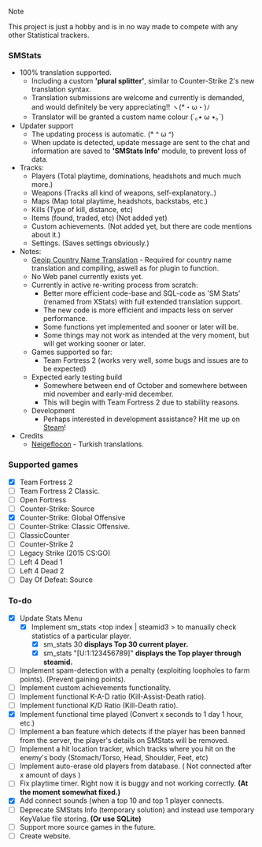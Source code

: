 > [!NOTE]
> This project is just a hobby and is in no way made to compete with any other Statistical trackers.

### SMStats
   - 100% translation supported.
      - Including a custom **'plural splitter'**, similar to Counter-Strike 2's new translation syntax.
      - Translation submissions are welcome and currently is demanded, and would definitely be very appreciating!! ヽ(*・ω・)ﾉ
      - Translator will be granted a custom name colour (´｡• ω •｡`)
   - Updater support
      - The updating process is automatic. (* ^ ω ^)
      - When update is detected, update message are sent to the chat and information are saved to **'SMStats Info'** module, to prevent loss of data.
   - Tracks:
      - Players (Total playtime, dominations, headshots and much much more.)
      - Weapons (Tracks all kind of weapons, self-explanatory..)
      - Maps (Map total playtime, headshots, backstabs, etc.)
      - Kills (Type of kill, distance, etc)
      - Items (found, traded, etc) (Not added yet)
      - Custom achievements. (Not added yet, but there are code mentions about it.)
      - Settings. (Saves settings obviously.)
   - Notes:
      - [Geoip Country Name Translation](https://github.com/nukkonyan/SM-Geoip-CountryName) - Required for country name translation and compiling, aswell as for plugin to function.
      - No Web panel currently exists yet.
      - Currently in active re-writing process from scratch:
          - Better more efficient code-base and SQL-code as 'SM Stats' (renamed from XStats) with full extended translation support.
          - The new code is more efficient and impacts less on server performance.
          - Some functions yet implemented and sooner or later will be.
          - Some things may not work as intended at the very moment, but will get working sooner or later.
      - Games supported so far:
          - Team Fortress 2 (works very well, some bugs and issues are to be expected)
      - Expected early testing build
          - Somewhere between end of October and somewhere between mid november and early-mid december.
          - This will begin with Team Fortress 2 due to stability reasons.
      - Development
          - Perhaps interested in development assistance? Hit me up on [Steam](https://steamcommunity.com/id/nukkonyan)!
   - Credits
      - [Neigeflocon](https://steamcommunity.com/profiles/76561197962831152) - Turkish translations.

### Supported games
   - [x] Team Fortress 2
   - [ ] Team Fortress 2 Classic.
   - [ ] Open Fortress
   - [ ] Counter-Strike: Source
   - [x] Counter-Strike: Global Offensive
   - [ ] Counter-Strike: Classic Offensive.
   - [ ] ClassicCounter
   - [ ] Counter-Strike 2
   - [ ] Legacy Strike (2015 CS:GO)
   - [ ] Left 4 Dead 1
   - [ ] Left 4 Dead 2
   - [ ] Day Of Defeat: Source
### To-do
   - [x] Update Stats Menu
      -  [x] Implement sm_stats <top index | steamid3 > to manually check statistics of a particular player.
         -  [x] sm_stats 30 **displays Top 30 current player.**
         -  [x] sm_stats "[U:1:123456789]" **displays the Top player through steamid.**
   - [ ] Implement spam-detection with a penalty (exploiting loopholes to farm points). (Prevent gaining points).
   - [ ] Implement custom achievements functionality.
   - [ ] Implement functional K-A-D ratio (Kill-Assist-Death ratio).
   - [ ] Implement functional K/D Ratio (Kill-Death ratio).
   - [x] Implement functional time played (Convert x seconds to 1 day 1 hour, etc.)
   - [ ] Implement a ban feature which detects if the player has been banned from the server, the player's details on SMStats will be removed.
   - [ ] Implement a hit location tracker, which tracks where you hit on the enemy's body (Stomach/Torso, Head, Shoulder, Feet, etc)
   - [ ] Implement auto-erase old players from database. ( Not connected after x amount of days )
   - [ ] Fix playtime timer. Right now it is buggy and not working correctly. **(At the moment somewhat fixed.)**
   - [x] Add connect sounds (when a top 10 and top 1 player connects.
   - [ ] Deprecate SMStats Info (temporary solution) and instead use temporary KeyValue file storing. **(Or use SQLite)**
   - [ ] Support more source games in the future.
   - [ ] Create website.
